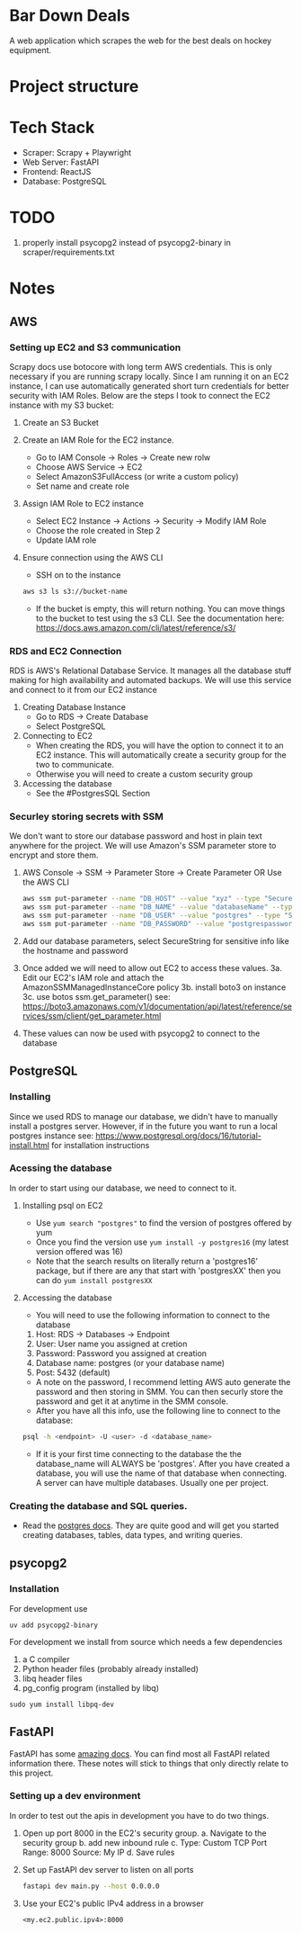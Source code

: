 # Bar Down Deals

A web application which scrapes the web for the best deals on hockey equipment.

# Project structure

# Tech Stack

- Scraper: Scrapy + Playwright
- Web Server: FastAPI
- Frontend: ReactJS
- Database: PostgreSQL

# TODO

1. properly install psycopg2 instead of psycopg2-binary in
   scraper/requirements.txt

# Notes

## AWS

### Setting up EC2 and S3 communication

Scrapy docs use botocore with long term AWS credentials. This is only necessary
if you are running scrapy locally. Since I am running it on an EC2 instance, I
can use automatically generated short turn credentials for better security with
IAM Roles. Below are the steps I took to connect the EC2 instance with my S3
bucket:

1. Create an S3 Bucket

2. Create an IAM Role for the EC2 instance.

   - Go to IAM Console -> Roles -> Create new rolw
   - Choose AWS Service -> EC2
   - Select AmazonS3FullAccess (or write a custom policy)
   - Set name and create role

3. Assign IAM Role to EC2 instance

   - Select EC2 Instance -> Actions -> Security -> Modify IAM Role
   - Choose the role created in Step 2
   - Update IAM role

4. Ensure connection using the AWS CLI
   - SSH on to the instance
   ```bash
   aws s3 ls s3://bucket-name
   ```
   - If the bucket is empty, this will return nothing. You can move things to
     the bucket to test using the s3 CLI. See the documentation here:
     https://docs.aws.amazon.com/cli/latest/reference/s3/

### RDS and EC2 Connection

RDS is AWS's Relational Database Service. It manages all the database stuff
making for high availability and automated backups. We will use this service and
connect to it from our EC2 instance

1. Creating Database Instance
   - Go to RDS -> Create Database
   - Select PostgreSQL
2. Connecting to EC2
   - When creating the RDS, you will have the option to connect it to an EC2
     instance. This will automatically create a security group for the two to
     communicate.
   - Otherwise you will need to create a custom security group
3. Accessing the database
   - See the #PostgresSQL Section

### Securley storing secrets with SSM

We don't want to store our database password and host in plain text anywhere for
the project. We will use Amazon's SSM parameter store to encrypt and store them.

1. AWS Console -> SSM -> Parameter Store -> Create Parameter
   OR
   Use the AWS CLI

   ```bash
   aws ssm put-parameter --name "DB_HOST" --value "xyz" --type "SecureString"
   aws ssm put-parameter --name "DB_NAME" --value "databaseName" --type "String"
   aws ssm put-parameter --name "DB_USER" --value "postgres" --type "String"
   aws ssm put-parameter --name "DB_PASSWORD" --value "postgrespassword" --type "SecureString"
   ```

2. Add our database parameters, select SecureString for sensitive info like the
   hostname and password
3. Once added we will need to allow out EC2 to access these values.
   3a. Edit our EC2's IAM role and attach the AmazonSSMManagedInstanceCore policy
   3b. install boto3 on instance
   3c. use botos ssm.get_parameter() see: https://boto3.amazonaws.com/v1/documentation/api/latest/reference/services/ssm/client/get_parameter.html
4. These values can now be used with psycopg2 to connect to the database

## PostgreSQL

### Installing

Since we used RDS to manage our database, we didn't have to manually install
a postgres server. However, if in the future you want to run a local postgres
instance see: https://www.postgresql.org/docs/16/tutorial-install.html for
installation instructions

### Acessing the database

In order to start using our database, we need to connect to it.

1. Installing psql on EC2
   - Use `yum search "postgres"` to find the version of postgres offered by
     yum
   - Once you find the version use `yum install -y postgres16` (my latest
     version offered was 16)
   - Note that the search results on literally return a 'postgres16' package,
     but if there are any that start with 'postgresXX' then you can do `yum
install postgresXX`
2. Accessing the database

   - You will need to use the following information to connect to the database

   1. Host: RDS -> Databases -> Endpoint
   2. User: User name you assigned at cretion
   3. Password: Password you assigned at creation
   4. Database name: postgres (or your database name)
   5. Post: 5432 (default)

   - A note on the password, I recommend letting AWS auto generate the password
     and then storing in SMM. You can then securly store the password and get it
     at anytime in the SMM console.
   - After you have all this info, use the following line to connect to the
     database:

   ```bash
   psql -h <endpoint> -U <user> -d <database_name>
   ```

   - If it is your first time connecting to the database the the database_name
     will ALWAYS be 'postgres'. After you have created a database, you will use
     the name of that database when connecting. A server can have multiple
     databases. Usually one per project.

### Creating the database and SQL queries.

- Read the [postgres docs](https://www.postgresql.org/docs/16/). They are quite good and will get you started creating databases, tables, data types, and writing queries.

## psycopg2

### Installation

For development use

```
uv add psycopg2-binary
```

For development we install from source which needs a few dependencies

1. a C compiler
2. Python header files (probably already installed)
3. libq header files
4. pg_config program (installed by libq)

```
sudo yum install libpq-dev
```

## FastAPI

FastAPI has some [amazing docs](https://fastapi.tiangolo.com/tutorial/). You can
find most all FastAPI related information there. These notes will stick to
things that only directly relate to this project.

### Setting up a dev environment

In order to test out the apis in development you have to do two things.

1. Open up port 8000 in the EC2's security group.
   a. Navigate to the security group
   b. add new inbound rule
   c. Type: Custom TCP
   Port Range: 8000
   Source: My IP
   d. Save rules

2. Set up FastAPI dev server to listen on all ports

   ```bash
   fastapi dev main.py --host 0.0.0.0
   ```

3. Use your EC2's public IPv4 address in a browser
   ```
   <my.ec2.public.ipv4>:8000
   ```
